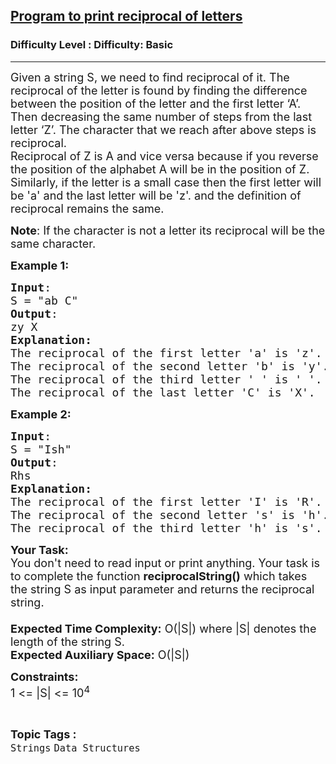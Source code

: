 <h2><a href="https://www.geeksforgeeks.org/problems/program-to-print-reciprocal-of-letters36233623/1?page=1&category=Strings,python&difficulty=Basic,Easy&sortBy=accuracy">Program to print reciprocal of letters</a></h2><h3>Difficulty Level : Difficulty: Basic</h3><hr><div class="problems_problem_content__Xm_eO"><p><span style="font-size: 18px;">Given a string S, we need to find reciprocal of it. The reciprocal of the letter is found by finding the difference between the position of the letter and the first letter ‘A’. Then decreasing the same number of steps from the last letter ‘Z’. The character that we reach after above steps is reciprocal.<br>Reciprocal of Z is A and vice versa because if you reverse the position of the alphabet A will be in the position of Z.<br>Similarly, if the letter is a small case then the first letter will be 'a'&nbsp;and the last letter will be 'z'. and the definition of reciprocal remains the same.</span></p>
<p><span style="font-size: 18px;"><strong>Note</strong>: If the character is not a letter its reciprocal will be the same character.</span></p>
<p><span style="font-size: 18px;"><strong>Example 1:</strong></span></p>
<pre><span style="font-size: 18px;"><strong>Input</strong>:
S = "ab C"
<strong>Output</strong>:
zy X
<strong>Explanation:</strong>
The reciprocal of the first letter 'a' is 'z'.
The reciprocal of the second letter 'b' is 'y'.
The reciprocal of the third letter ' ' is ' '.
The reciprocal of the last letter 'C' is 'X'.</span>
</pre>
<p><span style="font-size: 18px;"><strong>Example 2:</strong></span></p>
<pre><span style="font-size: 18px;"><strong>Input</strong>:
S = "Ish"
<strong>Output</strong>:
Rhs
<strong>Explanation:
</strong>The reciprocal of the first letter 'I' is 'R'.
The reciprocal of the second letter 's' is 'h'.
The reciprocal of the third letter 'h' is 's'.</span>
</pre>
<p><span style="font-size: 18px;"><strong>Your Task:&nbsp;&nbsp;</strong><br>You don't need to read input or print anything. Your task is to complete the function&nbsp;<strong>reciprocalString()</strong>&nbsp;which takes the string S as input parameter&nbsp;and returns the reciprocal string.<br><br><strong>Expected Time Complexity:</strong>&nbsp;O(|S|) where |S|&nbsp;denotes&nbsp;the length&nbsp;of the&nbsp;string S.<br><strong>Expected Auxiliary Space:</strong>&nbsp;O(|S|)</span></p>
<p><span style="font-size: 18px;"><strong>Constraints:</strong><br>1&nbsp;&lt;= |S| &lt;= 10<sup>4</sup></span></p></div><br><p><span style=font-size:18px><strong>Topic Tags : </strong><br><code>Strings</code>&nbsp;<code>Data Structures</code>&nbsp;